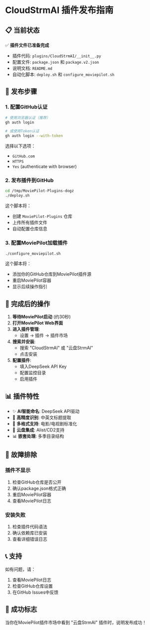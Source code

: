 # CloudStrmAI 插件发布指南

## 📋 当前状态

✅ **插件文件已准备完成**
- 插件代码: `plugins/CloudStrmAI/__init__.py`
- 配置文件: `package.json` 和 `package.v2.json`
- 说明文档: `README.md`
- 自动化脚本: `deploy.sh` 和 `configure_moviepilot.sh`

## 🚀 发布步骤

### 1. 配置GitHub认证

```bash
# 使用浏览器认证（推荐）
gh auth login

# 或使用Token认证
gh auth login --with-token
```

选择以下选项：
- `GitHub.com`
- `HTTPS`
- `Yes` (authenticate with browser)

### 2. 发布插件到GitHub

```bash
cd /tmp/MoviePilot-Plugins-dogz
./deploy.sh
```

这个脚本将：
- 创建 `MoviePilot-Plugins` 仓库
- 上传所有插件文件
- 自动配置仓库信息

### 3. 配置MoviePilot加载插件

```bash
./configure_moviepilot.sh
```

这个脚本将：
- 添加你的GitHub仓库到MoviePilot插件源
- 重启MoviePilot容器
- 显示后续操作指引

## 🎯 完成后的操作

1. **等待MoviePilot启动** (约30秒)
2. **打开MoviePilot Web界面**
3. **进入插件管理**:
   - 设置 → 插件 → 插件市场
4. **搜索并安装**:
   - 搜索 "CloudStrmAI" 或 "云盘StrmAI"
   - 点击安装
5. **配置插件**:
   - 填入DeepSeek API Key
   - 配置监控目录
   - 启用插件

## 📊 插件特性

- ✨ **AI智能命名**: DeepSeek API驱动
- 🎯 **高精度识别**: 中英文标题提取
- 📁 **多格式支持**: 电影/电视剧标准化
- 🔄 **云盘集成**: Alist/CD2支持
- 📊 **嵌套处理**: 多季目录结构

## 🔧 故障排除

### 插件不显示
1. 检查GitHub仓库是否公开
2. 确认package.json格式正确
3. 重启MoviePilot容器
4. 查看MoviePilot日志

### 安装失败
1. 检查插件代码语法
2. 确认依赖库已安装
3. 查看详细错误日志

## 📞 支持

如有问题，请：
1. 查看MoviePilot日志
2. 检查GitHub仓库设置
3. 在GitHub Issues中反馈

## 🎉 成功标志

当你在MoviePilot插件市场中看到 "云盘StrmAI" 插件时，说明发布成功！
